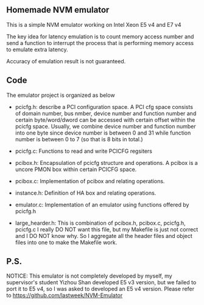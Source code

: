 ## Homemade NVM emulator
This is a simple NVM emulator working on Intel Xeon E5 v4 and E7 v4

The key idea for latency emulation is to count memory access number and
send a function to interrupt the process that is performing memory access
to emulate extra latency.

Accuracy of emulation result is not guaranteed.

## Code
The emulator project is organized as below
- pcicfg.h: describe a PCI configuration space. A PCI cfg space consists of
          domain number, bus nmber, device number and function number and 
          certain byte/word/dword can be accessed with certain offset 
          within the pcicfg space. Usually, we combine device number and
          function number into one byte since device number is between
          0 and 31 while function number is between 0 to 7 (so that is 8 
          bits in total.)

- pcicfg.c: Functions to read and write PCICFG regsiters

- pcibox.h: Encapsulation of pcicfg structure and operations. A pcibox is
          a uncore PMON box within certain PCICFG space.

- pcibox.c: Implementation of pcibox and relating operations.

- instance.h: Definition of HA box and relating operations.

- emulator.c: Implementation of an emulator using functions offered by pcicfg.h

- large_hearder.h: This is combination of pcibox.h, pcibox.c, pcicfg.h, pcicfg.c
                 I really DO NOT want this file, but my Makefile is just not
                 correct and I DO NOT know why. So I aggregate all the header
                 files and object files into one to make the Makefile work.


## P.S.
NOTICE:
    This emulator is not completely developed by myself, my supervisor's 
    student Yizhou Shan developed E5 v3 version, but we failed to port it
    to E5 v4, so I was asked to developed an E5 v4 version. 
    Please refer to https://github.com/lastweek/NVM-Emulator
